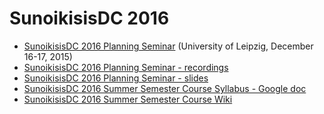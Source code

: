 # SunoikisisDC 2016

* [SunoikisisDC 2016 Planning Seminar](http://www.dh.uni-leipzig.de/wo/sunoikisisdc-2016/) (University of Leipzig, December 16-17, 2015)
* [SunoikisisDC 2016 Planning Seminar - recordings](https://github.com/SunoikisisDC/SunoikisisDC-2016/wiki/SunoikisisDC-2016-Planning-Seminar---recordings)
* [SunoikisisDC 2016 Planning Seminar - slides](https://github.com/SunoikisisDC/SunoikisisDC-2016/wiki/SunoikisisDC-2016-Planning-Seminar---slides)
* [SunoikisisDC 2016 Summer Semester Course Syllabus - Google doc](https://docs.google.com/document/d/1qa7BiN3SRB8Zf2HFfZRZOtD9XCEM6HN8ceWb2-5B6NM/edit)
* [SunoikisisDC 2016 Summer Semester Course Wiki](https://github.com/SunoikisisDC/SunoikisisDC-2016/wiki)
